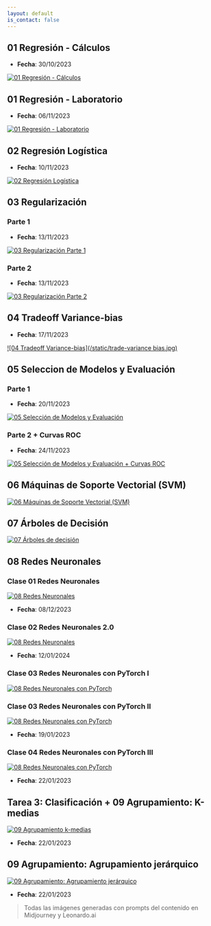 ```yaml
---
layout: default
is_contact: false
---
```


## 01 Regresión - Cálculos

- **Fecha**: 30/10/2023

[![01 Regresión - Cálculos](/static/calculos.jpg)](https://youtu.be/watch?v=CqUOWpGIs0o "01 Regresión - Cálculos")

## 01 Regresión - Laboratorio

- **Fecha**: 06/11/2023

[![01 Regresión - Laboratorio](/static/lab.jpg)](https://youtu.be/zZ538O-Vy_U "01 Regresión - Laboratorio")

## 02 Regresión Logística

- **Fecha**: 10/11/2023

[![02 Regresión Logística](/static/logistic.jpg)](https://youtu.be/6KQRfy4JKkk "02 Regresión Logística")

## 03 Regularización

### Parte 1

- **Fecha**: 13/11/2023

[![03 Regularización Parte 1](/static/video1.jpeg)](https://youtu.be/RsotsxMJo0Q "03 Regularización Parte 1") 

### Parte 2

- **Fecha**: 13/11/2023

[![03 Regularización Parte 2](/static/video2.jpeg)](https://www.youtube.com/watch?v=edt19muKBLk "03 Regularización Parte 2")

## 04 Tradeoff Variance-bias

- **Fecha**: 17/11/2023

[![04 Tradeoff Variance-bias](/static/trade-variance bias.jpg)](https://youtu.be/unJV64TgKUo "04 Tradeoff Variance-bias")

## 05 Seleccion de Modelos y Evaluación

### Parte 1 

- **Fecha**: 20/11/2023

[![05 Selección de Modelos y Evaluación](/static/model-selection.jpg)](https://youtu.be/26lr5_rtnUY "05 Seleccion de Modelos y Evaluación")

### Parte 2 + Curvas ROC

- **Fecha**: 24/11/2023

[![05 Selección de Modelos y Evaluación + Curvas ROC](/static/ROC_curve.jpg)](https://youtu.be/TF097FnhOWE "05 Selección de Modelos y Evaluación + Curvas ROC")

## 06 Máquinas de Soporte Vectorial (SVM)

[![06 Máquinas de Soporte Vectorial (SVM)](/static/SVM.jpg)](https://youtu.be/TSmf6xrx2j8 "06 Máquinas de Soporte Vectorial (SVM)")

## 07 Árboles de Decisión

[![07 Árboles de decisión](/static/DT.jpg)](https://youtu.be/4BMAsSc0fPk "07 Árboles de Decisión")

## 08 Redes Neuronales

### Clase 01 Redes Neuronales

[![08 Redes Neuronales](/static/NN.jpg)](https://youtu.be/LQvUhLY1zls "08 Redes Neuronales")

- **Fecha**: 08/12/2023

### Clase 02 Redes Neuronales 2.0

[![08 Redes Neuronales](/static/nn2.jpg)](https://youtu.be/YV5nVkZytk8 "08 Redes Neuronales 2.0")

- **Fecha**: 12/01/2024 

### Clase 03 Redes Neuronales con PyTorch I

[![08 Redes Neuronales con PyTorch](/static/torch.jpg)](https://youtu.be/KVqTCzKTWK8 "08 Redes Neuronales con PyTorch")

### Clase 03 Redes Neuronales con PyTorch II

[![08 Redes Neuronales con PyTorch](/static/torch.jpg)](https://www.youtube.com/watch?v=Y_r2CxPi5pc "08 Redes Neuronales con PyTorch II")
- **Fecha**: 19/01/2023
  
### Clase 04 Redes Neuronales con PyTorch III

[![08 Redes Neuronales con PyTorch](/static/torch.jpg)](https://www.youtube.com/watch?v=X-PD16vMp2U "08 Redes Neuronales con PyTorch III")
- **Fecha**: 22/01/2023

## Tarea 3: Clasificación + 09 Agrupamiento: K-medias 

[![09 Agrupamiento k-medias](/static/nn3.jpg)](https://www.youtube.com/watch?v=YDg6ncsldds "09 Agrupamiento k-medias")
- **Fecha**: 22/01/2023

## 09 Agrupamiento: Agrupamiento jerárquico

[![09 Agrupamiento: Agrupamiento jerárquico](/static/nn3.jpg)](https://www.youtube.com/watch?v=7KvMLFLAvk8 "09 Agrupamiento: Agrupamiento jerárquico")
- **Fecha**: 22/01/2023






> Todas las imágenes generadas con prompts del contenido en Midjourney y Leonardo.ai